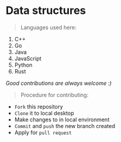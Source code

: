 # Data structures
> Languages used here:
<!-- Languages start here -->
1. C++
2. Go
3. Java
4. JavaScript
5. Python
6. Rust
<!-- Languages end here -->

*Good contributions are always welcome :)*
> Procedure for contributing:
- `Fork` this repository
- `Clone` it to local desktop
- Make changes to in local environment
- `Commit` and `push` the new branch created
- Apply for `pull request`
